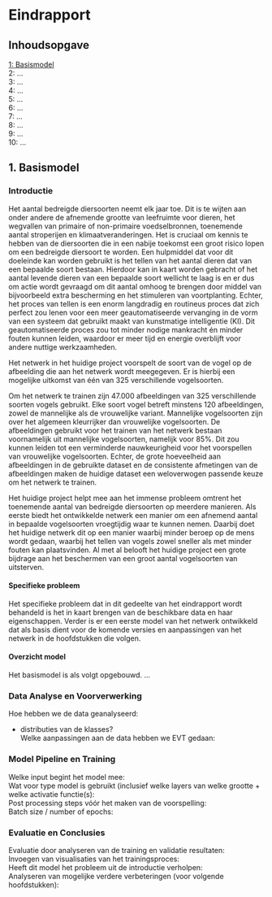 # Eindrapport 
## Inhoudsopgave
[1: Basismodel](#1-basismodel)\
2: ...\
3: ...\
4: ...\
5: ...\
6: ...\
7: ...\
8: ...\
9: ...\
10: ...

## 1. Basismodel
### Introductie

Het aantal bedreigde diersoorten neemt elk jaar toe. Dit is te wijten aan onder andere de afnemende grootte van leefruimte voor dieren, het wegvallen van primaire of non-primaire voedselbronnen, toenemende aantal stroperijen en klimaatveranderingen. Het is cruciaal om kennis te hebben van de diersoorten die in een nabije toekomst een groot risico lopen om een bedreigde diersoort te worden. Een hulpmiddel dat voor dit doeleinde kan worden gebruikt is het tellen van het aantal dieren dat van een bepaalde soort bestaan. Hierdoor kan in kaart worden gebracht of het aantal levende dieren van een bepaalde soort wellicht te laag is en er dus om actie wordt gevraagd om dit aantal omhoog te brengen door middel van bijvoorbeeld extra bescherming en het stimuleren van voortplanting. Echter, het proces van tellen is een enorm langdradig en routineus proces dat zich perfect zou lenen voor een meer geautomatiseerde vervanging in de vorm van een systeem dat gebruikt maakt van kunstmatige intelligentie (KI). Dit geautomatiseerde proces zou tot minder nodige mankracht én minder fouten kunnen leiden, waardoor er meer tijd en energie overblijft voor andere nuttige werkzaamheden.

Het netwerk in het huidige project voorspelt de soort van de vogel op de afbeelding die aan het netwerk wordt meegegeven. Er is hierbij een mogelijke uitkomst van één van 325 verschillende vogelsoorten. 

Om het netwerk te trainen zijn 47.000 afbeeldingen van 325 verschillende soorten vogels gebruikt. Elke soort vogel betreft minstens 120 afbeeldingen, zowel de mannelijke als de vrouwelijke variant. Mannelijke vogelsoorten zijn over het algemeen kleurrijker dan vrouwelijke vogelsoorten. De afbeeldingen gebruikt voor het trainen van het netwerk bestaan voornamelijk uit mannelijke vogelsoorten, namelijk voor 85%. Dit zou kunnen leiden tot een verminderde nauwkeurigheid voor het voorspellen van vrouwelijke vogelsoorten. Echter, de grote hoeveelheid aan afbeeldingen in de gebruikte dataset en de consistente afmetingen van de afbeeldingen maken de huidige dataset een weloverwogen passende keuze om het netwerk te trainen. 

Het huidige project helpt mee aan het immense probleem omtrent het toenemende aantal van bedreigde diersoorten op meerdere manieren. Als eerste biedt het ontwikkelde netwerk een manier om een afnemend aantal in bepaalde vogelsoorten vroegtijdig waar te kunnen nemen. Daarbij doet het huidige netwerk dit op een manier waarbij minder beroep op de mens wordt gedaan, waarbij het tellen van vogels zowel sneller als met minder fouten kan plaatsvinden. Al met al belooft het huidige project een grote bijdrage aan het beschermen van een groot aantal vogelsoorten van uitsterven. 

#### Specifieke probleem
Het specifieke probleem dat in dit gedeelte van het eindrapport wordt behandeld is het in kaart brengen van de beschikbare data en haar eigenschappen. Verder is er een eerste model van het netwerk ontwikkeld dat als basis dient voor de komende versies en aanpassingen van het netwerk in de hoofdstukken die volgen.

#### Overzicht model
Het basismodel is als volgt opgebouwd. …

### Data Analyse en Voorverwerking
Hoe hebben we de data geanalyseerd:
- distributies van de klasses?\
Welke aanpassingen aan de data hebben we EVT gedaan:

### Model Pipeline en Training
Welke input begint het model mee:\
Wat voor type model is gebruikt (inclusief welke layers van welke grootte + welke activatie functie(s):\
Post processing steps vóór het maken van de voorspelling:\
Batch size / number of epochs:

### Evaluatie en Conclusies
Evaluatie door analyseren van de training en validatie resultaten:\
Invoegen van visualisaties van het trainingsproces:\
Heeft dit model het probleem uit de introductie verholpen:\
Analyseren van mogelijke verdere verbeteringen (voor volgende hoofdstukken):
